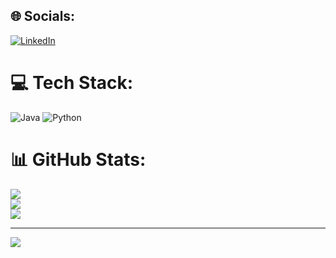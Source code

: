 
## 🌐 Socials:
[![LinkedIn](https://img.shields.io/badge/LinkedIn-%230077B5.svg?logo=linkedin&logoColor=white)](https://linkedin.com/in/shreeraksha-upase) 

# 💻 Tech Stack:
![Java](https://img.shields.io/badge/java-%23ED8B00.svg?style=for-the-badge&logo=openjdk&logoColor=white) ![Python](https://img.shields.io/badge/python-3670A0?style=for-the-badge&logo=python&logoColor=ffdd54)
# 📊 GitHub Stats:
![](https://github-readme-stats.vercel.app/api?username=Shree22&theme=dark&hide_border=false&include_all_commits=false&count_private=false)<br/>
![](https://github-readme-streak-stats.herokuapp.com/?user=Shree22&theme=dark&hide_border=false)<br/>
![](https://github-readme-stats.vercel.app/api/top-langs/?username=Shree22&theme=dark&hide_border=false&include_all_commits=false&count_private=false&layout=compact)

---
[![](https://visitcount.itsvg.in/api?id=Shree22&icon=0&color=0)](https://visitcount.itsvg.in)

<!-- Proudly created with GPRM ( https://gprm.itsvg.in ) -->

